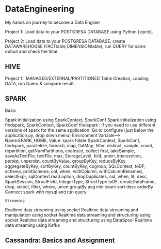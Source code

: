 # DataEngineering
My hands on journey to become a Data Enginer

Project 1: Load data to your POSTGRESA DATABASE using Python (ipynb).

Project 2: Load data to your POSTGRESA DATABASE, create DATAWAREHOUSE (FACTtable,DIMENSIONtable), run QUERY for same outout and check the time.

## HIVE
  Project 1 : MANAGED/EXTERNAL/PARTITIONED Table Creation, Loading DATA, run Query & compare result.  

## SPARK
  Basic
  
Spark initialization using SparkContext, SparkConf
Spark initialization using findspark, SparkContext, SparkConf
findspark : if you need to use different versions of spark for the same application. Go to configure (just below the application.py, drop down menu)
Environment Variable--> Name:SPARK_HOME, Value: spark folder
SparkContext, SparkConf, findspark, parallelize, foreach, map, flatMap, filter, distinct, sample, count, repartition, getNumPartitions, coalesce, collect
first, takeSample, saveAsTextFile, textFile, max, StorageLevel, fold, union, intersection, persist, unpersist, countByValue, groupByKey, reduceByKey, aggregateByKey, sortByKey,
countByKey, cogroup, SQLContext, toDF, schema, printSchema, col, when, withColumn, withColumnRenamed, selectExpr,
sqlContext.read.option, dropDuplicates, col, when, lit, desc, SparkSession, StructField, IntegerType, StructType
toDF, createDataFrame, drop, select, filter, where, union groupBy avg min count sort desc orderBy
Connect spark with mysql and run query

	Streaming
Realtime data streaming using socket
Realtime data streaming and manipulation using socket
Realtime data streaming and structuring using socket
Realtime data streaming and structuring using DataSpool
Realtime data streaming using Kafka

## Cassandra: Basics and Assignment
